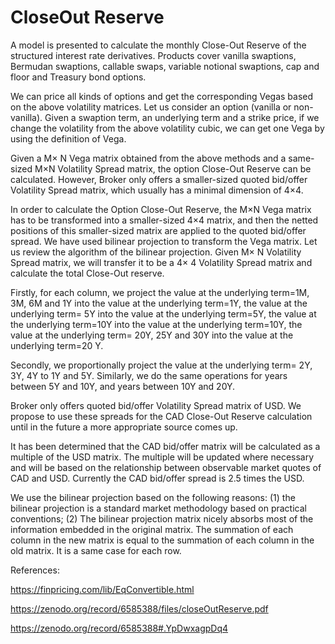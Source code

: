 # CloseOut Reserve

A model is presented to calculate the monthly Close-Out Reserve of the structured interest rate derivatives. Products cover vanilla swaptions, Bermudan swaptions, callable swaps, variable notional swaptions, cap and floor and Treasury bond options. 

We can price all kinds of options and get the corresponding Vegas based on the above volatility matrices. Let us consider an option (vanilla or non-vanilla). Given a swaption term, an underlying term and a strike price, if we change the volatility from the above volatility cubic, we can get one Vega by using the definition of Vega. 

Given a M× N Vega matrix obtained from the above methods and a same-sized M×N Volatility Spread matrix, the option Close-Out Reserve can be calculated. However, Broker only offers a smaller-sized quoted bid/offer Volatility Spread matrix, which usually has a minimal dimension of 4×4. 

In order to calculate the Option Close-Out Reserve, the M×N Vega matrix has to be transformed into a smaller-sized 4×4 matrix, and then the netted positions of this smaller-sized matrix are applied to the quoted bid/offer spread. We have used bilinear projection to transform the Vega matrix. Let us review the algorithm of the bilinear projection. Given M× N Volatility Spread matrix, we will transfer it to be a 4× 4 Volatility Spread matrix and calculate the total Close-Out reserve.

Firstly, for each column, we project the value at the underlying term=1M, 3M, 6M and 1Y into the value at the underlying term=1Y, the value at the underlying term= 5Y into the value at the underlying term=5Y, the value at the underlying term=10Y into the value at the underlying term=10Y, the value at the underlying term= 20Y, 25Y and 30Y into the value at the underlying term=20 Y. 

Secondly, we proportionally project the value at the underlying term= 2Y, 3Y, 4Y to 1Y and 5Y. Similarly, we do the same operations for years between 5Y and 10Y, and years between 10Y and 20Y.

Broker only offers quoted bid/offer Volatility Spread matrix of USD. We propose to use these spreads for the CAD Close-Out Reserve calculation until in the future a more appropriate source comes up. 

It has been determined that the CAD bid/offer matrix will be calculated as a multiple of the USD matrix. The multiple will be updated where necessary and will be based on the relationship between observable market quotes of CAD and USD. Currently the CAD bid/offer spread is 2.5 times the USD.

We use the bilinear projection based on the following reasons: (1) the bilinear projection is a standard market
methodology based on practical conventions; (2) The bilinear projection matrix nicely absorbs most of the information embedded in the original matrix. The summation of each column in the new matrix is equal to the summation of each column in the old matrix. It is a same case for each row.

References:

https://finpricing.com/lib/EqConvertible.html

https://zenodo.org/record/6585388/files/closeOutReserve.pdf

https://zenodo.org/record/6585388#.YpDwxagpDq4

